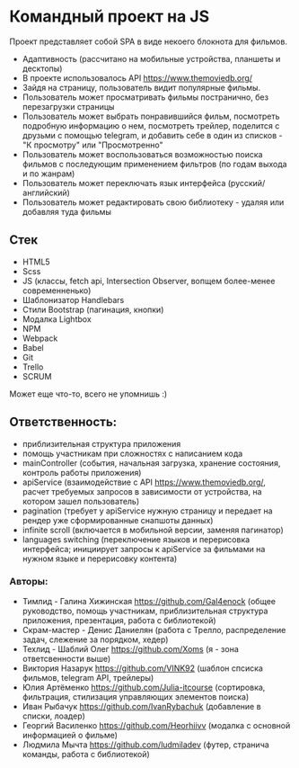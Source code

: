 # Командный проект на JS

Проект представляет собой SPA в виде некоего блокнота для фильмов. 
  - Адаптивность (рассчитано на мобильные устройства, планшеты и десктопы)
  - В проекте использовалось API https://www.themoviedb.org/ 
  - Зайдя на страницу, пользователь видит популярные фильмы.
  - Пользователь может просматривать фильмы постранично, без перезагрузки страницы
  - Пользователь может выбрать понравившийся фильм, посмотреть подробную информацию о нем, посмотреть трейлер, 
  поделится с друзьми с помощью telegram, и добавить себе в один из списков - "К просмотру" или "Просмотренно"
  - Пользователь может воспользоваться возможностью поиска фильмов с последующим применением фильтров (по годам выхода и по жанрам)
  - Пользователь может переключать язык интерфейса (русский/английский)
  - Пользователь может редактировать свою библиотеку - удаляя или добавляя туда фильмы

## Стек
  - HTML5
  - Scss
  - JS (классы, fetch api, Intersection Observer,  вопщем более-менее современненько)
  - Шаблонизатор Handlebars
  - Стили Bootstrap (пагинация, кнопки)
  - Модалка Lightbox
  - NPM
  - Webpack
  - Babel
  - Git
  - Trello
  - SCRUM
  
  Может еще что-то, всего не упомнишь :)

## Ответственность: 
- приблизительная структура приложения
- помощь участникам при сложностях с написанием кода 
- mainController (события, начальная загрузка, хранение состояния, контроль работы приложения) 
- apiService (взаимодействие с API https://www.themoviedb.org/, расчет требуемых запросов в зависимости от устройства, на котором зашел пользователь)
- pagination (требует у apiService нужную страницу и передает на рендер уже сформированные снапшоты данных)
- infinite scroll (включается в мобильной версии, заменяя пагинатор)
- languages switching (переключение языков и перерисовка интерфейса; инициирует запросы к apiService за фильмами на нужном языке и перерисовку контента)

### Авторы:
  - Тимлид - Галина Хижинская https://github.com/Gal4enock (общее руководство, помощь участникам, приблизительная структура приложения, презентация, работа с библиотекой)
  - Скрам-мастер - Денис Даниелян (работа с Трелло, распределение задач, слежение за порядком, хедер)
  - Техлид - Шаблий Олег https://github.com/Xoms (я - зона ответсвенности выше)
  - Виктория Назарук https://github.com/VINK92 (шаблон спсиска фильмов, telegram API, трейлеры)
  - Юлия Артёменко https://github.com/Julia-itcourse (сортировка, фильтрация, стилизация управляющих элементов поиска)
  - Иван Рыбачук https://github.com/IvanRybachuk (добавление в списки, лоадер) 
  - Георгий Василенко https://github.com/Heorhiivv (модалка с основной информацией о фильме)
  - Людмила Мычта https://github.com/ludmiladev (футер, странича команды, работа с библиотекой)
  
